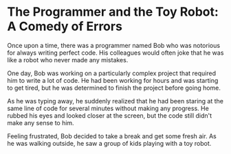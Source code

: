 # The Programmer and the Toy Robot: A Comedy of Errors

Once upon a time, there was a programmer named Bob who was notorious for always writing perfect code. His colleagues would often joke that he was like a robot who never made any mistakes.

One day, Bob was working on a particularly complex project that required him to write a lot of code. He had been working for hours and was starting to get tired, but he was determined to finish the project before going home.

As he was typing away, he suddenly realized that he had been staring at the same line of code for several minutes without making any progress. He rubbed his eyes and looked closer at the screen, but the code still didn't make any sense to him.  
 
Feeling frustrated, Bob decided to take a break and get some fresh air. As he was walking outside, he saw a group of kids playing with a toy robot.